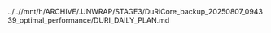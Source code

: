 ../..//mnt/h/ARCHIVE/.UNWRAP/STAGE3/DuRiCore_backup_20250807_094339_optimal_performance/DURI_DAILY_PLAN.md